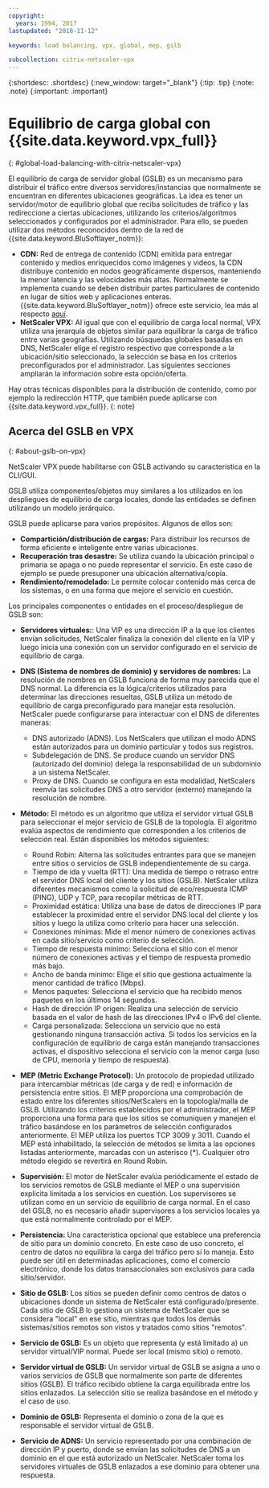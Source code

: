 ```yaml
---
copyright:
  years: 1994, 2017
lastupdated: "2018-11-12"

keywords: load balancing, vpx, global, mep, gslb

subcollection: citrix-netscaler-vpx
---
```


{:shortdesc: .shortdesc}
{:new_window: target="_blank"}
{:tip: .tip}
{:note: .note}
{:important: .important}

# Equilibrio de carga global con {{site.data.keyword.vpx_full}}
{: #global-load-balancing-with-citrix-netscaler-vpx}

El equilibrio de carga de servidor global (GSLB) es un mecanismo para distribuir el tráfico entre diversos servidores/instancias que normalmente se encuentran en diferentes ubicaciones geográficas. La idea es tener un servidor/motor de equilibrio global que reciba solicitudes de tráfico y las redireccione a ciertas ubicaciones, utilizando los criterios/algoritmos seleccionados y configurados por el administrador. Para ello, se pueden utilizar dos métodos reconocidos dentro de la red de {{site.data.keyword.BluSoftlayer_notm}}:

* **CDN:** Red de entrega de contenido (CDN) emitida para entregar contenido y medios enriquecidos como imágenes y videos, la CDN distribuye contenido en nodos geográficamente dispersos, manteniendo la menor latencia y las velocidades más altas. Normalmente se implementa cuando se deben distribuir partes particulares de contenido en lugar de sitios web y aplicaciones enteras. {{site.data.keyword.BluSoftlayer_notm}} ofrece este servicio, lea más al respecto [aquí](/docs/infrastructure/CDN?topic=CDN-getting-started).
* **NetScaler VPX:** Al igual que con el equilibrio de carga local normal, VPX utiliza una jerarquía de objetos similar para equilibrar la carga de tráfico entre varias geografías. Utilizando búsquedas globales basadas en DNS, NetScaler elige el registro respectivo que corresponde a la ubicación/sitio seleccionado, la selección se basa en los criterios preconfigurados por el administrador. Las siguientes secciones ampliarán la información sobre esta opción/oferta.

Hay otras técnicas disponibles para la distribución de contenido, como por ejemplo la redirección HTTP, que también puede aplicarse con {{site.data.keyword.vpx_full}}.
{: note}

## Acerca del GSLB en VPX
{: #about-gslb-on-vpx}

NetScaler VPX puede habilitarse con GSLB activando su característica en la CLI/GUI.

GSLB utiliza componentes/objetos muy similares a los utilizados en los despliegues de equilibrio de carga locales, donde las entidades se definen utilizando un modelo jerárquico.

GSLB puede aplicarse para varios propósitos. Algunos de ellos son:

* **Compartición/distribución de cargas:** Para distribuir los recursos de forma eficiente e inteligente entre varias ubicaciones.
* **Recuperación tras desastre:** Se utiliza cuando la ubicación principal o primaria se apaga o no puede representar el servicio. En este caso de ejemplo se puede presuponer una ubicación alternativa/copia.
* **Rendimiento/remodelado:** Le permite colocar contenido más cerca de los sistemas, o en una forma que mejore el servicio en cuestión.

Los principales componentes o entidades en el proceso/despliegue de GSLB son:

* **Servidores virtuales:**: Una VIP es una dirección IP a la que los clientes envían solicitudes, NetScaler finaliza la conexión del cliente en la VIP y luego inicia una conexión con un servidor configurado en el servicio de equilibrio de carga.
* **DNS (Sistema de nombres de dominio) y servidores de nombres:** La resolución de nombres en GSLB funciona de forma muy parecida que el DNS normal. La diferencia es la lógica/criterios utilizados para determinar las direcciones resueltas, GSLB utiliza un método de equilibrio de carga preconfigurado para manejar esta resolución. NetScaler puede configurarse para interactuar con el DNS de diferentes maneras:
	* DNS autorizado (ADNS). Los NetScalers que utilizan el modo ADNS están autorizados para un dominio particular y todos sus registros.
	* Subdelegación de DNS. Se produce cuando un servidor DNS (autorizado del dominio) delega la responsabilidad de un subdominio a un sistema NetScaler.
	* Proxy de DNS. Cuando se configura en esta modalidad, NetScalers reenvía las solicitudes DNS a otro servidor (externo) manejando la resolución de nombre.
* **Método:** El método es un algoritmo que utiliza el servidor virtual GSLB para seleccionar el mejor servicio de GSLB de la topología. El algoritmo evalúa aspectos de rendimiento que corresponden a los criterios de selección real. Están disponibles los métodos siguientes:
  * Round Robin: Alterna las solicitudes entrantes para que se manejen entre sitios o servicios de GSLB independientemente de su carga.
  * Tiempo de ida y vuelta (RTT): Una medida de tiempo o retraso entre el servidor DNS local del cliente y los sitios (GSLB). NetScaler utiliza diferentes mecanismos como la solicitud de eco/respuesta ICMP (PING), UDP y TCP, para recopilar métricas de RTT.
  * Proximidad estática: Utiliza una base de datos de direcciones IP para establecer la proximidad entre el servidor DNS local del cliente y los sitios y luego la utiliza como criterio para hacer una selección.
  * Conexiones mínimas: Mide el menor número de conexiones activas en cada sitio/servicio como criterio de selección.
  * Tiempo de respuesta mínimo: Selecciona el sitio con el menor número de conexiones activas y el tiempo de respuesta promedio más bajo.
  * Ancho de banda mínimo: Elige el sitio que gestiona actualmente la menor cantidad de tráfico (Mbps).
  * Menos paquetes: Selecciona el servicio que ha recibido menos paquetes en los últimos 14 segundos.
  * Hash de dirección IP origen: Realiza una selección de servicio basada en el valor de hash de las direcciones IPv4 o IPv6 del cliente.
  * Carga personalizada: Selecciona un servicio que no está gestionando ninguna transacción activa. Si todos los servicios en la configuración de equilibrio de carga están manejando transacciones activas, el dispositivo selecciona el servicio con la menor carga (uso de CPU, memoria y tiempo de respuesta).

* **MEP (Metric Exchange Protocol):** Un protocolo de propiedad utilizado para intercambiar métricas (de carga y de red) e información de persistencia entre sitios. El MEP proporciona una comprobación de estado entre los diferentes sitios/NetScalers en la topología/malla de GSLB. Utilizando los criterios establecidos por el administrador, el MEP proporciona una forma para que los sitios se comuniquen y manejen el tráfico basándose en los parámetros de selección configurados anteriormente. El MEP utiliza los puertos TCP 3009 y 3011. Cuando el MEP está inhabilitado, la selección de métodos se limita a las opciones listadas anteriormente, marcadas con un asterisco (*). Cualquier otro método elegido se revertirá en Round Robin.
* **Supervisión:** El motor de NetScaler evalúa periódicamente el estado de los servicios remotos de GSLB mediante el MEP o una supervisión explícita limitada a los servicios en cuestión. Los supervisores se utilizan como en un servicio de equilibrio de carga normal. En el caso del GSLB, no es necesario añadir supervisores a los servicios locales ya que está normalmente controlado por el MEP.
* **Persistencia:** Una característica opcional que establece una preferencia de sitio para un dominio concreto. En este caso de uso concreto, el centro de datos no equilibra la carga del tráfico pero sí lo maneja. Esto puede ser útil en determinadas aplicaciones, como el comercio electrónico, donde los datos transaccionales son exclusivos para cada sitio/servidor.
* **Sitio de GSLB:** Los sitios se pueden definir como centros de datos o ubicaciones donde un sistema de NetScaler está configurado/presente. Cada sitio de GSLB lo gestiona un sistema de NetScaler que se considera "local" en ese sitio, mientras que todos los demás sistemas/sitios remotos son vistos y tratados como sitios "remotos".
* **Servicio de GSLB:** Es un objeto que representa (y está limitado a) un servidor virtual/VIP normal. Puede ser local (mismo sitio) o remoto.
* **Servidor virtual de GSLB:** Un servidor virtual de GSLB se asigna a uno o varios servicios de GSLB que normalmente son parte de diferentes sitios (GSLB). El tráfico recibido obtiene la carga equilibrada entre los sitios enlazados. La selección sitio se realiza basándose en el método y el caso de uso.
* **Dominio de GSLB:** Representa el dominio o zona de la que es responsable el servidor virtual de GSLB.
* **Servicio de ADNS:** Un servicio representado por una combinación de dirección IP y puerto, donde se envían las solicitudes de DNS a un dominio en el que está autorizado un NetScaler. NetScaler toma los servidores virtuales de GSLB enlazados a ese dominio para obtener una respuesta.
